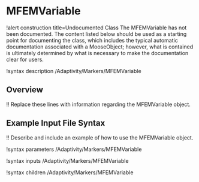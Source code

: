 # MFEMVariable

!alert construction title=Undocumented Class
The MFEMVariable has not been documented. The content listed below should be used as a starting point for
documenting the class, which includes the typical automatic documentation associated with a
MooseObject; however, what is contained is ultimately determined by what is necessary to make the
documentation clear for users.

!syntax description /Adaptivity/Markers/MFEMVariable

## Overview

!! Replace these lines with information regarding the MFEMVariable object.

## Example Input File Syntax

!! Describe and include an example of how to use the MFEMVariable object.

!syntax parameters /Adaptivity/Markers/MFEMVariable

!syntax inputs /Adaptivity/Markers/MFEMVariable

!syntax children /Adaptivity/Markers/MFEMVariable
